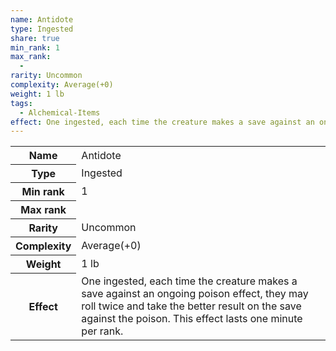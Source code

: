 ```yaml
---
name: Antidote
type: Ingested
share: true
min_rank: 1
max_rank:
  - 
rarity: Uncommon
complexity: Average(+0)
weight: 1 lb
tags:
  - Alchemical-Items
effect: One ingested, each time the creature makes a save against an ongoing poison effect, they may roll twice and take the better result on the save against the poison. This effect lasts one minute per rank.
---
```

<p><span dir="ltr" style="overflow-x: auto;"><table><tbody><tr><th dir="ltr">Name</th><td dir="ltr">Antidote</td></tr><tr><th dir="ltr">Type</th><td dir="ltr">Ingested</td></tr><tr><th dir="ltr">Min rank</th><td dir="auto">1</td></tr><tr><th dir="ltr">Max rank</th><td dir="auto"></td></tr><tr><th dir="ltr">Rarity</th><td dir="ltr">Uncommon</td></tr><tr><th dir="ltr">Complexity</th><td dir="ltr">Average(+0)</td></tr><tr><th dir="ltr">Weight</th><td dir="ltr">1 lb</td></tr><tr><th dir="ltr">Effect</th><td dir="ltr">One ingested, each time the creature makes a save against an ongoing poison effect, they may roll twice and take the better result on the save against the poison. This effect lasts one minute per rank.</td></tr></tbody></table></span></p>